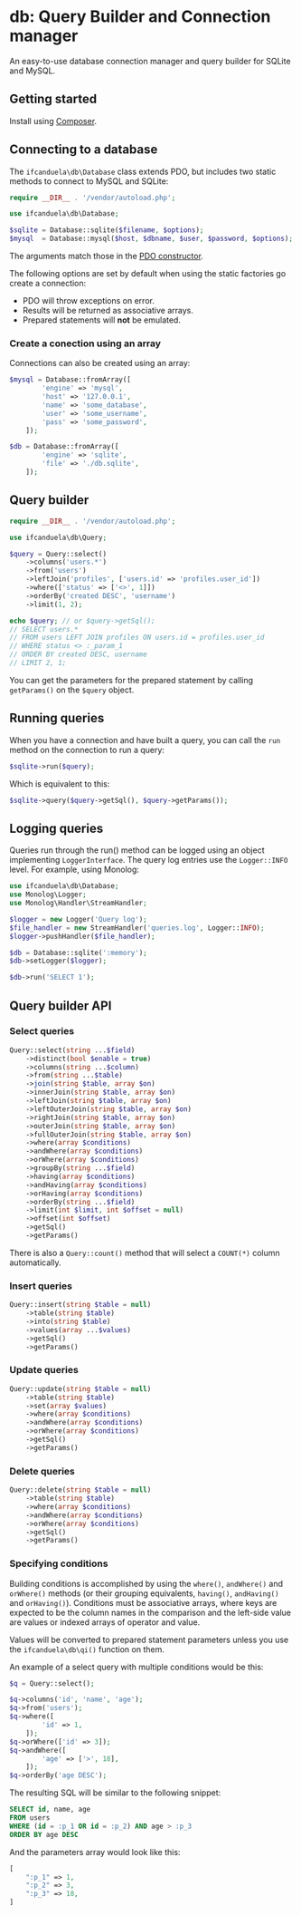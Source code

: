 # db: Query Builder and Connection manager

An easy-to-use database connection manager and query builder for SQLite and MySQL.

## Getting started

Install using [Composer](getcomposer.org).

## Connecting to a database

The `ifcanduela\db\Database` class extends PDO, but includes two static methods to connect
to MySQL and SQLite:

```php
require __DIR__ . '/vendor/autoload.php';

use ifcanduela\db\Database;

$sqlite = Database::sqlite($filename, $options);
$mysql  = Database::mysql($host, $dbname, $user, $password, $options);
```

The arguments match those in the [PDO constructor](http://php.net/manual/en/pdo.construct.php).

The following options are set by default when using the static factories go create a connection:

- PDO will throw exceptions on error.
- Results will be returned as associative arrays.
- Prepared statements will **not** be emulated.

### Create a conection using an array

Connections can also be created using an array:

```php
$mysql = Database::fromArray([
        'engine' => 'mysql',
        'host' => '127.0.0.1',
        'name' => 'some_database',
        'user' => 'some_username',
        'pass' => 'some_password',
    ]);

$db = Database::fromArray([
        'engine' => 'sqlite',
        'file' => './db.sqlite',
    ]);

```

## Query builder

```php
require __DIR__ . '/vendor/autoload.php';

use ifcanduela\db\Query;

$query = Query::select()
    ->columns('users.*')
    ->from('users')
    ->leftJoin('profiles', ['users.id' => 'profiles.user_id'])
    ->where(['status' => ['<>', 1]])
    ->orderBy('created DESC', 'username')
    ->limit(1, 2);

echo $query; // or $query->getSql();
// SELECT users.*
// FROM users LEFT JOIN profiles ON users.id = profiles.user_id
// WHERE status <> :_param_1
// ORDER BY created DESC, username
// LIMIT 2, 1;
```

You can get the parameters for the prepared statement by calling `getParams()` on the `$query`
object.

## Running queries

When you have a connection and have built a query, you can call the `run` method on the connection
to run a query:

```php
$sqlite->run($query);
```

Which is equivalent to this:

```php
$sqlite->query($query->getSql(), $query->getParams());
```

## Logging queries

Queries run through the run() method can be logged using an object implementing `LoggerInterface`.
The query log entries use the `Logger::INFO` level. For example, using Monolog:

```php
use ifcanduela\db\Database;
use Monolog\Logger;
use Monolog\Handler\StreamHandler;

$logger = new Logger('Query log');
$file_handler = new StreamHandler('queries.log', Logger::INFO);
$logger->pushHandler($file_handler);

$db = Database::sqlite(':memory');
$db->setLogger($logger);

$db->run('SELECT 1');
```

## Query builder API

### Select queries

```php
Query::select(string ...$field)
    ->distinct(bool $enable = true)
    ->columns(string ...$column)
    ->from(string ...$table)
    ->join(string $table, array $on)
    ->innerJoin(string $table, array $on)
    ->leftJoin(string $table, array $on)
    ->leftOuterJoin(string $table, array $on)
    ->rightJoin(string $table, array $on)
    ->outerJoin(string $table, array $on)
    ->fullOuterJoin(string $table, array $on)
    ->where(array $conditions)
    ->andWhere(array $conditions)
    ->orWhere(array $conditions)
    ->groupBy(string ...$field)
    ->having(array $conditions)
    ->andHaving(array $conditions)
    ->orHaving(array $conditions)
    ->orderBy(string ...$field)
    ->limit(int $limit, int $offset = null)
    ->offset(int $offset)
    ->getSql()
    ->getParams()
```

There is also a `Query::count()`  method that will select a `COUNT(*)` column 
automatically.

### Insert queries

```php
Query::insert(string $table = null)
    ->table(string $table)
    ->into(string $table)
    ->values(array ...$values)
    ->getSql()
    ->getParams()
```

### Update queries

```php
Query::update(string $table = null)
    ->table(string $table)
    ->set(array $values)
    ->where(array $conditions)
    ->andWhere(array $conditions)
    ->orWhere(array $conditions)
    ->getSql()
    ->getParams()
```

### Delete queries

```php
Query::delete(string $table = null)
    ->table(string $table)
    ->where(array $conditions)
    ->andWhere(array $conditions)
    ->orWhere(array $conditions)
    ->getSql()
    ->getParams()
```

### Specifying conditions

Building conditions is accomplished by using the `where()`, `andWhere()` and `orWhere()` 
methods (or their grouping equivalents, `having()`, `andHaving()` and `orHaving()`). 
Conditions must be associative arrays, where keys are expected to be the column names 
in the comparison and the left-side value are values or indexed arrays of operator and 
value.

Values will be converted to prepared statement parameters unless you use the 
`ifcanduela\db\qi()` function on them.

An example of a select query with multiple conditions would be this:

```php
$q = Query::select();

$q->columns('id', 'name', 'age');
$q->from('users');
$q->where([
        'id' => 1,
    ]);
$q->orWhere(['id' => 3]);
$q->andWhere([
        'age' => ['>', 18],
    ]);
$q->orderBy('age DESC');
```

The resulting SQL will be similar to the following snippet:

```sql
SELECT id, name, age 
FROM users 
WHERE (id = :p_1 OR id = :p_2) AND age > :p_3
ORDER BY age DESC
```

And the parameters array would look like this:

```php
[
    ":p_1" => 1,
    ":p_2" => 3,
    ":p_3" => 18,
]
```
